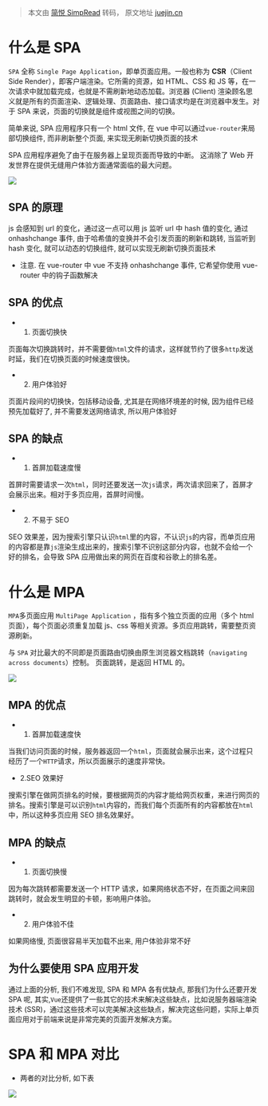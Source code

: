 > 本文由 [简悦 SimpRead](http://ksria.com/simpread/) 转码， 原文地址 [juejin.cn](https://juejin.cn/post/7018876571658223623)

什么是 SPA
=======

`SPA` 全称 `Single Page Application`，即单页面应用。一般也称为 **CSR**（Client Side Render），即客户端渲染。它所需的资源，如 HTML、CSS 和 JS 等，在一次请求中就加载完成，也就是不需刷新地动态加载。浏览器 (Client) 渲染顾名思义就是所有的页面渲染、逻辑处理、页面路由、接口请求均是在浏览器中发生。对于 SPA 来说，页面的切换就是组件或视图之间的切换。

简单来说, SPA 应用程序只有一个 html 文件, 在 vue 中可以通过`vue-router`来局部切换组件, 而非刷新整个页面, 来实现无刷新切换页面的技术

SPA 应用程序避免了由于在服务器上呈现页面而导致的中断。 这消除了 Web 开发世界在提供无缝用户体验方面通常面临的最大问题。

![](https://p6-juejin.byteimg.com/tos-cn-i-k3u1fbpfcp/c33804685b8e4b0ab001aff0120ae98e~tplv-k3u1fbpfcp-zoom-in-crop-mark:4536:0:0:0.awebp?)

SPA 的原理
-------

js 会感知到 url 的变化，通过这一点可以用 js 监听 url 中 hash 值的变化, 通过 onhashchange 事件, 由于哈希值的变换并不会引发页面的刷新和跳转, 当监听到 hash 变化, 就可以动态的切换组件, 就可以实现无刷新切换页面技术

*   注意. 在 vue-router 中 vue 不支持 onhashchange 事件, 它希望你使用 vue-router 中的钩子函数解决

SPA 的优点
-------

*   1. 页面切换快

页面每次切换跳转时，并不需要做`html`文件的请求，这样就节约了很多`http`发送时延，我们在切换页面的时候速度很快。

*   2. 用户体验好

页面片段间的切换快，包括移动设备, 尤其是在网络环境差的时候, 因为组件已经预先加载好了, 并不需要发送网络请求, 所以用户体验好

SPA 的缺点
-------

*   1. 首屏加载速度慢

首屏时需要请求一次`html`，同时还要发送一次`js`请求，两次请求回来了，首屏才会展示出来。相对于多页应用，首屏时间慢。

*   2. 不易于 SEO

SEO 效果差，因为搜索引擎只认识`html`里的内容，不认识`js`的内容，而单页应用的内容都是靠`js`渲染生成出来的，搜索引擎不识别这部分内容，也就不会给一个好的排名，会导致 SPA 应用做出来的网页在百度和谷歌上的排名差。

什么是 MPA
=======

`MPA`多页面应用 `MultiPage Application` ，指有多个独立页面的应用（多个 html 页面），每个页面必须重复加载 js、css 等相关资源。多页应用跳转，需要整页资源刷新。

与 `SPA` 对比最大的不同即是页面路由切换由原生浏览器文档跳转（`navigating across documents`）控制。 页面跳转，是返回 HTML 的。

![](https://p9-juejin.byteimg.com/tos-cn-i-k3u1fbpfcp/1c26b3baea0d4832b22a3d2e9ca89732~tplv-k3u1fbpfcp-zoom-in-crop-mark:4536:0:0:0.awebp?)

MPA 的优点
-------

*   1. 首屏加载速度快

当我们访问页面的时候，服务器返回一个`html`，页面就会展示出来，这个过程只经历了一个`HTTP`请求，所以页面展示的速度非常快。

*   2.SEO 效果好

搜索引擎在做网页排名的时候，要根据网页的内容才能给网页权重，来进行网页的排名。搜索引擎是可以识别`html`内容的，而我们每个页面所有的内容都放在`html`中，所以这种多页应用 SEO 排名效果好。

MPA 的缺点
-------

*   1. 页面切换慢

因为每次跳转都需要发送一个 HTTP 请求，如果网络状态不好，在页面之间来回跳转时，就会发生明显的卡顿，影响用户体验。

*   2. 用户体验不佳

如果网络慢, 页面很容易半天加载不出来, 用户体验非常不好

为什么要使用 SPA 应用开发
---------------

通过上面的分析, 我们不难发现, SPA 和 MPA 各有优缺点, 那我们为什么还要开发 SPA 呢, 其实,`Vue`还提供了一些其它的技术来解决这些缺点，比如说服务器端渲染技术 (SSR)，通过这些技术可以完美解决这些缺点，解决完这些问题，实际上单页面应用对于前端来说是非常完美的页面开发解决方案。

SPA 和 MPA 对比
============

*   两者的对比分析, 如下表

![](https://p3-juejin.byteimg.com/tos-cn-i-k3u1fbpfcp/47db831bffcd40349464396ef73901d7~tplv-k3u1fbpfcp-zoom-in-crop-mark:4536:0:0:0.awebp?)